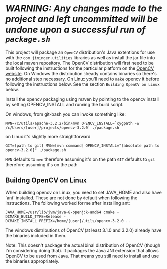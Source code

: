 # *WARNING: Any changes made to the project and left uncommitted will be undone upon a successful run of `package.sh`*

This project will package an `OpenCV` distribution's Java extentions for use with the `com.jiminger.utilities` libraries as well as install the jar file into the local maven repository. The OpenCV distribution will first need to be built following the instructions for the particular platform on the [OpenCV website](http://opencv.org/). On Windows the distribution already contains binaries so there's no additional step necessary. On Linux you'll need to `make` opencv it before following the instructions below. See the section `Building OpenCV on Linux` below.

Install the opencv packaging using maven by pointing to the opencv install by setting OPENCV_INSTALL and running the build script.

On windows, from git-bash you can invoke something like:

```MVN=/c/utils/apache-3.2.2/bin/mvn OPENCV_INSTALL=`cygpath -w /c/Users/[user]/projects/opencv-3.2.0` ./package.sh```

on Linux it's slightly more straightforward

```GIT=[path to git] MVN=[mvn command] OPENCV_INSTALL="[absolute path to opencv-3.2.0]" ./package.sh```

`MVN` defaults to `mvn` therefore assuming it's on the path
`GIT` defaults to `git` therefore assuming it's on the path

## Buildng OpenCV on Linux

When building opencv on Linux, you need to set JAVA_HOME and also have 'ant' installed. These are not done by default when following the instructions. The following worked for me after installing ant:

```JAVA_HOME=/usr/lib/jvm/java-8-openjdk-amd64 cmake -DCMAKE_BUILD_TYPE=Release -DCMAKE_INSTALL_PREFIX=/home/[user]/utils/opencv-3.2.0 ..```

The windows distributions of OpenCV (at least 3.1.0 and 3.2.0) already have the binaries included in them.

Note: This doesn't package the actual binal distribution of OpenCV (though I'm considering doing that). It packages the Java JNI extension that allows OpenCV to be used from Java. That means you still need to install and use the binaries appropriately.